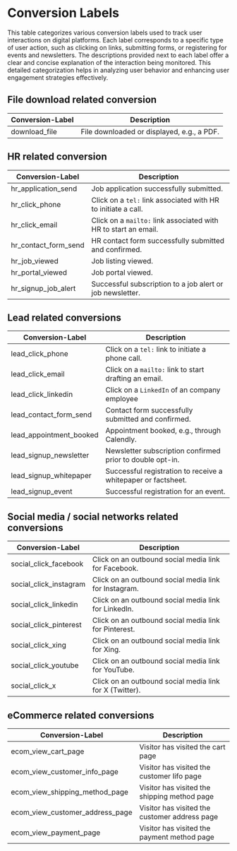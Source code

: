 # Conversion Labels

This table categorizes various conversion labels used to track user interactions on digital platforms. Each label corresponds to a specific type of user action, such as clicking on links, submitting forms, or registering for events and newsletters. The descriptions provided next to each label offer a clear and concise explanation of the interaction being monitored. This detailed categorization helps in analyzing user behavior and enhancing user engagement strategies effectively.

## File download related conversion
| Conversion-Label           | Description                                                         |
|----------------------------|---------------------------------------------------------------------|
| download_file              | File downloaded or displayed, e.g., a PDF.                          |

## HR related conversion
| Conversion-Label           | Description                                                         |
|----------------------------|---------------------------------------------------------------------|
| hr_application_send        | Job application successfully submitted.                             |
| hr_click_phone             | Click on a `tel:` link associated with HR to initiate a call.       |
| hr_click_email             | Click on a `mailto:` link associated with HR to start an email.     |
| hr_contact_form_send       | HR contact form successfully submitted and confirmed.               |
| hr_job_viewed              | Job listing viewed.                                                 |
| hr_portal_viewed           | Job portal viewed.                                                  |
| hr_signup_job_alert        | Successful subscription to a job alert or job newsletter.           |

## Lead related conversions
| Conversion-Label           | Description                                                         |
|----------------------------|---------------------------------------------------------------------|
| lead_click_phone           | Click on a `tel:` link to initiate a phone call.                    |
| lead_click_email           | Click on a `mailto:` link to start drafting an email.               |
| lead_click_linkedin        | Click on a `LinkedIn` of an company employee                        |
| lead_contact_form_send     | Contact form successfully submitted and confirmed.                  |
| lead_appointment_booked    | Appointment booked, e.g., through Calendly.                         |
| lead_signup_newsletter     | Newsletter subscription confirmed prior to double opt-in.           |
| lead_signup_whitepaper     | Successful registration to receive a whitepaper or factsheet.       |
| lead_signup_event          | Successful registration for an event.                               |

## Social media / social networks related conversions
| Conversion-Label           | Description                                                         |
|----------------------------|---------------------------------------------------------------------|
| social_click_facebook      | Click on an outbound social media link for Facebook.                |
| social_click_instagram     | Click on an outbound social media link for Instagram.               |
| social_click_linkedin      | Click on an outbound social media link for LinkedIn.                |
| social_click_pinterest     | Click on an outbound social media link for Pinterest.               |
| social_click_xing          | Click on an outbound social media link for Xing.                    |
| social_click_youtube       | Click on an outbound social media link for YouTube.                 |
| social_click_x             | Click on an outbound social media link for X (Twitter).             |

## eCommerce related conversions
| Conversion-Label                | Description                                                    |
|---------------------------------|----------------------------------------------------------------|
| ecom_view_cart_page             | Visitor has visited the cart page                              |
| ecom_view_customer_info_page    | Visitor has visited the customer Iifo page                     |
| ecom_view_shipping_method_page  | Visitor has visited the shipping method page                   |
| ecom_view_customer_address_page | Visitor has visited the customer address page                  |
| ecom_view_payment_page          | Visitor has visited the payment method page                    |
